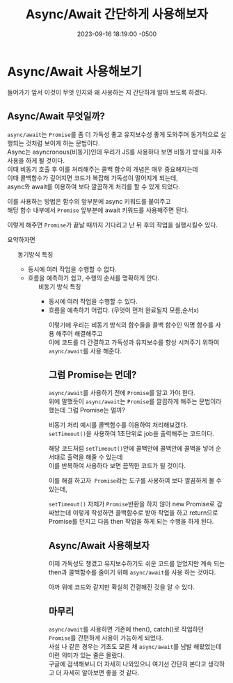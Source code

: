 ﻿---
layout: post
title:  "Async/Await 간단하게 사용해보자"
date:   2023-09-16 18:19:00 -0500
tags: react javascript
---

#  Async/Await 사용해보기
들어가기 앞서 이것이 무엇 인지와 왜 사용하는 지 간단하게 알아 보도록 하겠다.

##  Async/Await 무엇일까?

`async/await`는 `Promise`를 좀 더 가독성 좋고 유지보수성 좋게 도와주며 동기적으로 실행되는 것처럼 보이게 하는 문법이다.<br>
Async는 asyncronous(비동기)인데 우리가 JS를 사용하다 보면 비동기 방식을 자주 사용을 하게 될 것이다. <br>
이때 비동기 호출 후 이를 처리해주는 콜백 함수의 개념은 매우 중요해지는데 <br>
이때 콜백함수가 깊어지면 코드가 복잡해 가독성이 떨어지게 되는데,<br>
 async와 await를 이용하여 보다 깔끔하게 처리를 할 수 있게 되었다.

이를 사용하는 방법은 함수의 앞부분에 async 키워드를 붙여주고<br>
해당 함수 내부에서 `Promise` 앞부분에 await 키워드를 사용해주면 된다.<br>

이렇게 해주면 `Promise`가 끝날 때까지 기다리고 난 뒤 후의 작업을 실행시킬수 있다.


요약하자면<br>
<ul> 동기방식 특징
<ul>
	<li>동시에 여러 작업을 수행할 수 없다.
	<li>흐름을 예측하기 쉽고, 수행의 순서를 명확하게 안다.
	
<ul> 비동기 방식 특징
<ul>
	<li>동시에 여러 작업을 수행할 수 있다.
	<li> 흐름을 예측하기 어렵다. (무엇이 먼저 완료될지 모름,순서x)

이렇기에 우리는 비동기 방식의 함수들을 콜백 함수인 익명 함수를 사용 해주어 해결해주고 <br>
이에 코드를 더 간결하고 가독성과 유지보수를 향상 시켜주기 위하여 `async/await`를 사용 해준다.

## 그럼 Promise는 먼데?

`async/await`를 사용하기 전에 `Promise`를 알고 가야 한다.<br>
위에 말했듯이 `async/await`는 `Promise`를 깔끔하게 해주는 문법이라 했는데 그럼 Promise는 멀까?<br>

비동기 처리 예시를 콜백함수를 이용하여 처리해보겠다.<br>
`setTimeout()`을 사용하여 1초단위로 job을 출력해주는 코드이다.

<script src="https://gist.github.com/Flen-E/a7067acf4bba8014e5a691186332aa43.js"></script>

해당 코드처럼 `setTimeout()`안에 콜백안에 콜백안에 콜백을 넣어 순서대로 출력을 해줄 수 있는데<br>
 이를 반복하여 사용하다 보면 끔찍한 코드가 될 것이다.<br>

이를 해결 하고자` Promise`라는 도구를 사용하여 보다 깔끔하게 볼 수 있는데,

<script src="https://gist.github.com/Flen-E/aa7b1c94e5268c2ad29b69bf74ca9c91.js"></script>

`setTimeout()` 자체가 `Promise`반환을 하지 않아 new Promise로 감싸놨는데 이렇게 작성하면 콜백함수로 받아 작업을 하고 return으로 Promise를 던지고 다음 then 작업을 하게 되는 수행을 하게 된다.

## Async/Await 사용해보자
이제 가독성도 챙겼고 유지보수하기도 쉬운 코드를 얻었지만 계속 되는 then과 콜백함수를 줄이기 위해 `async/await`를 사용 하는 것이다.

<script src="https://gist.github.com/Flen-E/47688271b40cd7fcd42d8d1eadfe9b52.js"></script>

아까 위에 코드와 같지만 확실히 간결해진 것을 알 수 있다.

## 마무리
`async/await`를 사용하면 기존에 then(), catch()로 작업하던 `Promise`를 간편하게 사용이 가능하게 되었다. <br>
사실 나 같은 경우는 기초도 모른 채 `async/await`를 남발 해왔었는데 이런 의미가 있는 줄은 몰랐다.<br>
 구글에 검색해보니 더 자세히 나와있으니 여기선 간단히 본다고 생각하고 더 자세히 알아보면 좋을 것 같다.


